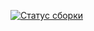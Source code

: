 [![Статус сборки](https://ci.appveyor.com/api/projects/status/38ii5i5jbb1hlits?svg=true)](https://ci.appveyor.com/project/AlexDedyaev/selenide)
